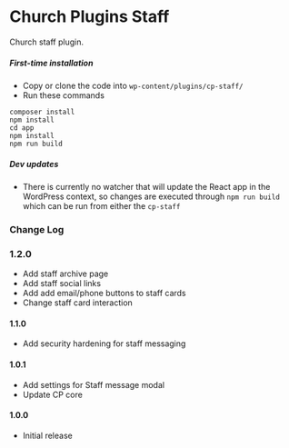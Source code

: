 # Church Plugins Staff
Church staff plugin.

##### First-time installation  #####

- Copy or clone the code into `wp-content/plugins/cp-staff/`
- Run these commands
```
composer install
npm install
cd app
npm install
npm run build
```

##### Dev updates  #####

- There is currently no watcher that will update the React app in the WordPress context, so changes are executed through `npm run build` which can be run from either the `cp-staff`

### Change Log

### 1.2.0
* Add staff archive page
* Add staff social links
* Add add email/phone buttons to staff cards
* Change staff card interaction

#### 1.1.0
* Add security hardening for staff messaging

#### 1.0.1
* Add settings for Staff message modal
* Update CP core

#### 1.0.0
* Initial release
